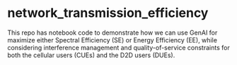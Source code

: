 # network_transmission_efficiency
This repo has notebook code to demonstrate how we can use GenAI for maximize either Spectral Efficiency (SE) or Energy Efficiency (EE), while considering interference management and quality-of-service constraints for both the cellular users (CUEs) and the D2D users (DUEs).
